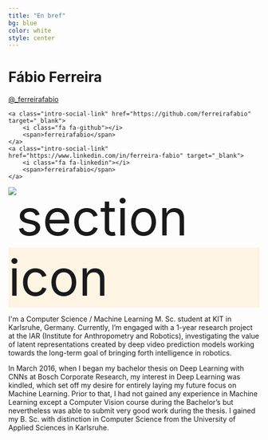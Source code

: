 ```yaml
---
title: "En bref"
bg: blue
color: white
style: center
---
```



# Fábio Ferreira

<div class="intro-social-links">
    <a class="intro-social-link twitter" href="http://twitter.com/_ferreirafabio" target="_blank">
        <i class="fa fa-twitter"></i>
        <span>@_ferreirafabio</span>
    </a>

    <a class="intro-social-link" href="https://github.com/ferreirafabio" target="_blank">
        <i class="fa fa-github"></i>
        <span>ferreirafabio</span>
    </a>
    <a class="intro-social-link" href="https://www.linkedin.com/in/ferreira-fabio" target="_blank">
        <i class="fa fa-linkedin"></i>
        <span>ferreirafabio</span>
    </a>
</div>


<span class="fa-stack subtlecircle" style="font-size:100px; background:rgba(255,166,0,0.1)">
        <img class="header-img" src="https://ferreirafabio.github.io/data/pic.gif" alt="section icon" />
</span>


I'm a Computer Science / Machine Learning M. Sc. student at KIT in Karlsruhe, Germany. Currently, I’m engaged with a 1-year research project at the IAR (Institute for Anthropometry and Robotics), investigating the value of latent representations created by deep video prediction models working towards the long-term goal of bringing forth intelligence in robotics.

In March 2016, when I began my bachelor thesis on Deep Learning with CNNs at Bosch Corporate Research, my interest in Deep Learning was kindled, which set off my desire for entirely laying my future focus on Machine Learning. Prior to that, I had not gained any experience in Machine Learning except a Computer Vision course during the Bachelor’s but nevertheless was able to submit very good work during the thesis. I gained my B. Sc. with distinction in Computer Science from the University of Applied Sciences in Karlsruhe.




